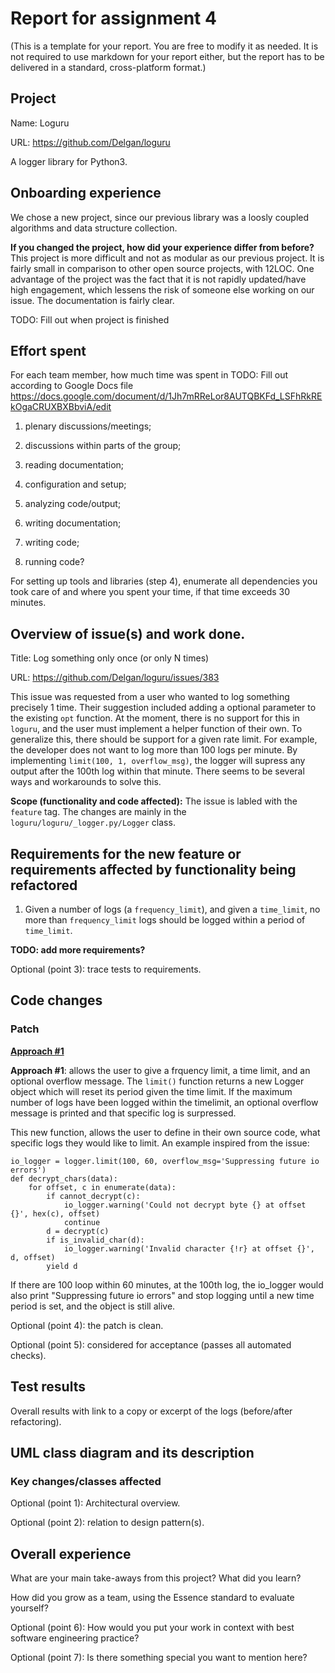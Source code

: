 # Report for assignment 4

(This is a template for your report. You are free to modify it as needed.
It is not required to use markdown for your report either, but the report
has to be delivered in a standard, cross-platform format.)

## Project

Name: Loguru

URL: https://github.com/Delgan/loguru

A logger library for Python3.

## Onboarding experience

We chose a new project, since our previous library was a loosly coupled
algorithms and data structure collection.

**If you changed the project, how did your experience differ from before?**
This project is more difficult and not as modular as our previous project.
It is fairly small in comparison to other open source projects, with 12LOC.
One advantage of the project was the fact that it is not rapidly updated/have high engagement, which lessens the risk of someone else working on our issue.
The documentation is fairly clear.

TODO: Fill out when project is finished

## Effort spent

For each team member, how much time was spent in
TODO: Fill out according to Google Docs file
    https://docs.google.com/document/d/1Jh7mRReLor8AUTQBKFd_LSFhRkREkOgaCRUXBXBbviA/edit
1. plenary discussions/meetings;

2. discussions within parts of the group;

3. reading documentation;

4. configuration and setup;

5. analyzing code/output;

6. writing documentation;

7. writing code;

8. running code?

For setting up tools and libraries (step 4), enumerate all dependencies
you took care of and where you spent your time, if that time exceeds
30 minutes.

## Overview of issue(s) and work done.

Title: Log something only once (or only N times)

URL: https://github.com/Delgan/loguru/issues/383

This issue was requested from a user who wanted to log something precisely 1 time.
Their suggestion included adding a optional parameter to the existing `opt` function.
At the moment, there is no support for this in `loguru`, and the user must implement a helper function of their own.
To generalize this, there should be support for a given rate limit.
For example, the developer does not want to log more than 100 logs per minute. 
By implementing `limit(100, 1, overflow_msg)`, the logger will supress any output after the 100th log within that minute. 
There seems to be several ways and workarounds to solve this.

**Scope (functionality and code affected):**
The issue is labled with the `feature` tag.
The changes are mainly in the `loguru/loguru/_logger.py/Logger` class.

## Requirements for the new feature or requirements affected by functionality being refactored

1. Given a number of logs (a `frequency_limit`), and given a `time_limit`, no more than `frequency_limit` logs should be logged within a period of `time_limit`.

**TODO: add more requirements?** 

Optional (point 3): trace tests to requirements.

## Code changes

### Patch
**[Approach #1](https://github.com/Glace97/loguru/tree/1-implement-limit-first-approach)**

**Approach #1**: allows the user to give a frquency limit, a time limit, and an optional overflow message.
The `limit()` function returns a new Logger object which will reset its period given the time limit. If the maximum number of logs have been logged within the timelimit, an optional overflow message is printed and that specific log is surpressed. 

This new function, allows the user to define in their own source code, what specific logs they would like to limit. An example inspired from the issue:
```
io_logger = logger.limit(100, 60, overflow_msg='Suppressing future io errors')
def decrypt_chars(data):
    for offset, c in enumerate(data):
        if cannot_decrypt(c):
            io_logger.warning('Could not decrypt byte {} at offset {}', hex(c), offset)
            continue
        d = decrypt(c)
        if is_invalid_char(d):
            io_logger.warning('Invalid character {!r} at offset {}', d, offset)
        yield d
```
If there are 100 loop within 60 minutes, at the 100th log, the io_logger would also print "Suppressing future io errors" and stop logging until a new time period is set, and the object is still alive.




Optional (point 4): the patch is clean.

Optional (point 5): considered for acceptance (passes all automated checks).

## Test results

Overall results with link to a copy or excerpt of the logs (before/after
refactoring).

## UML class diagram and its description

### Key changes/classes affected

Optional (point 1): Architectural overview.

Optional (point 2): relation to design pattern(s).

## Overall experience

What are your main take-aways from this project? What did you learn?

How did you grow as a team, using the Essence standard to evaluate yourself?

Optional (point 6): How would you put your work in context with best software engineering practice?

Optional (point 7): Is there something special you want to mention here?
